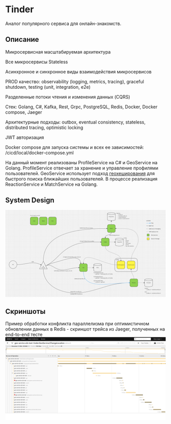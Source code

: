 # Tinder
Аналог популярного сервиса для онлайн-знакомств.

## Описание
Микросервисная масштабируемая архитектура

Все микросервисы Stateless

Асинхронное и синхронное виды взаимодействия микросервисов

PROD качество: observability (logging, metrics, tracing), graceful shutdown, testing (unit, integration, e2e)

Разделенные потоки чтения и изменения данных (CQRS)

Стек: Golang, C#, Kafka, Rest, Grpc, PostgreSQL, Redis, Docker, Docker compose, Jaeger

Архитектурные подходы: outbox, eventual consistency, stateless, distributed tracing, optimistic locking

JWT авторизация

Docker compose для запуска системы и всех ее зависимостей: /cicd/local/docker-compose.yml

На данный момент реализованы ProfileService на C# и GeoService на Golang.
ProfileService отвечает за хранение и управление профилями пользователей.
GeoService использует подход [геохеширования](https://en.wikipedia.org/wiki/Geohash) для быстрого поиска ближайших пользователей.
В процессе реализация ReactionService и MatchService на Golang.

## System Design
![alt text](https://github.com/nsinitsyn/tndr/blob/master/architecture/system%20design.png?raw=true)

## Скриншоты
Пример обработки конфликта параллелизма при оптимистичном обновлении данных в Redis - скриншот трейса из Jaeger, полученных на end-to-end тесте
![alt text](https://github.com/nsinitsyn/tndr/blob/master/architecture/redis%20optimistic%20locking%20-%20jeager.png?raw=true)